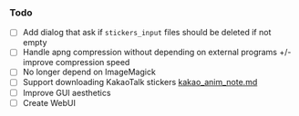 ### Todo

- [ ] Add dialog that ask if `stickers_input` files should be deleted if not empty
- [ ] Handle apng compression without depending on external programs +/- improve compression speed
- [ ] No longer depend on ImageMagick
- [ ] Support downloading KakaoTalk stickers [kakao_anim_note.md](kakao_anim_note.md)
- [ ] Improve GUI aesthetics
- [ ] Create WebUI
